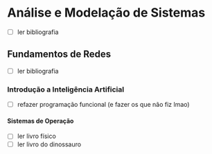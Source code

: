 # Análise e Modelação de Sistemas
- [ ] ler bibliografia 

## Fundamentos de Redes
- [ ] ler bibliografia

### Introdução a Inteligência Artificial 
- [ ] refazer programação funcional (e fazer os que não fiz lmao)

#### Sistemas de Operação
- [ ] ler livro físico
- [ ] ler livro do dinossauro
